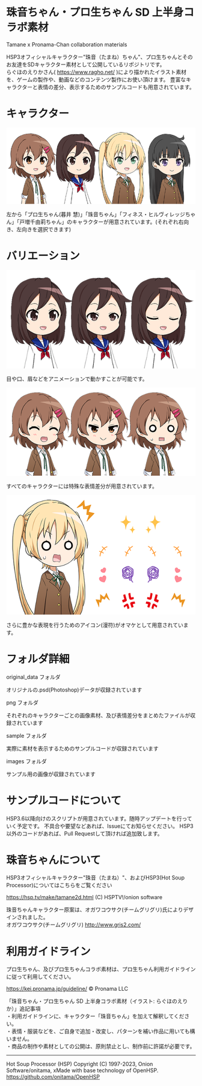 # 珠音ちゃん・プロ生ちゃん SD 上半身コラボ素材
Tamane x Pronama-Chan collaboration materials

HSP3オフィシャルキャラクター"珠音（たまね）ちゃん"、プロ生ちゃんとそのお友達をSDキャラクター素材として公開しているリポジトリです。  
らぐほのえりかさん( https://www.ragho.net/ )により描かれたイラスト素材を、ゲームの製作や、動画などのコンテンツ製作にお使い頂けます。
豊富なキャラクターと表情の差分、表示するためのサンプルコードも用意されています。


# キャラクター

![4人のキャラクター](images/up_sample.png "up_sample.png")

左から「プロ生ちゃん(暮井 慧)」「珠音ちゃん」「フィネス・ヒルヴィレッジちゃん」「戸増千由莉ちゃん」のキャラクターが用意されています。(それぞれ右向き、左向きを選択できます)


# バリエーション

![キャラアニメーション](images/up_facepattern.png "up_facepattern.png")

目や口、眉などをアニメーションで動かすことが可能です。

![表情差分](images/up_faceopt.png "up_faceopt.png")

すべてのキャラクターには特殊な表情差分が用意されています。

![表情アイコン](images/sample_icon.png "sample_icon.png")

さらに豊かな表現を行うためのアイコン(漫符)がオマケとして用意されています。


# フォルダ詳細

original_data フォルダ

オリジナルの.psd(Photoshop)データが収録されています

png フォルダ

それぞれのキャラクターごとの画像素材、及び表情差分をまとめたファイルが収録されています

sample フォルダ

実際に素材を表示するためのサンプルコードが収録されています

images フォルダ

サンプル用の画像が収録されています


# サンプルコードについて

HSP3.6以降向けのスクリプトが用意されています。随時アップデートを行っていく予定です。
不具合や要望などあれば、Issueにてお知らせください。
HSP3以外のコードがあれば、Pull Requestして頂ければ追加致します。


# 珠音ちゃんについて

HSP3オフィシャルキャラクター"珠音（たまね）"、およびHSP3(Hot Soup Processor)についてはこちらをご覧ください

https://hsp.tv/make/tamane2d.html
(C) HSPTV!/onion software

珠音ちゃんキャラクター原案は、オガワコウサク(チームグリグリ)氏によりデザインされました。  
オガワコウサク(チームグリグリ) http://www.gris2.com/


# 利用ガイドライン

プロ生ちゃん、及びプロ生ちゃんコラボ素材は、プロ生ちゃん利用ガイドラインに従って利用してください。

https://kei.pronama.jp/guideline/
©︎ Pronama LLC

「珠音ちゃん・プロ生ちゃん SD 上半身コラボ素材（イラスト: らぐほのえりか）」追記事項  
・利用ガイドラインに、キャラクター「珠音ちゃん」を加えて解釈してください。  
・表情・服装などを、ご自身で追加・改変し、パターンを補い作品に用いても構いません。  
・商品の制作や素材としての公開は、原則禁止とし、制作前に許諾が必要です。  


-------------------------------------------------------------------------------
Hot Soup Processor (HSP)
Copyright (C) 1997-2023, Onion Software/onitama, xMade with base technology of OpenHSP.
https://github.com/onitama/OpenHSP


